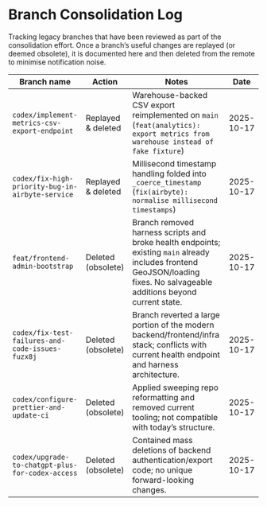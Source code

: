# Branch Consolidation Log

Tracking legacy branches that have been reviewed as part of the consolidation effort. Once a branch’s useful changes are replayed (or deemed obsolete), it is documented here and then deleted from the remote to minimise notification noise.

| Branch name | Action | Notes | Date |
| --- | --- | --- | --- |
| `codex/implement-metrics-csv-export-endpoint` | Replayed & deleted | Warehouse-backed CSV export reimplemented on `main` (`feat(analytics): export metrics from warehouse instead of fake fixture`) | 2025-10-17 |
| `codex/fix-high-priority-bug-in-airbyte-service` | Replayed & deleted | Millisecond timestamp handling folded into `_coerce_timestamp` (`fix(airbyte): normalise millisecond timestamps`) | 2025-10-17 |
| `feat/frontend-admin-bootstrap` | Deleted (obsolete) | Branch removed harness scripts and broke health endpoints; existing `main` already includes frontend GeoJSON/loading fixes. No salvageable additions beyond current state. | 2025-10-17 |
| `codex/fix-test-failures-and-code-issues-fuzx8j` | Deleted (obsolete) | Branch reverted a large portion of the modern backend/frontend/infra stack; conflicts with current health endpoint and harness architecture. | 2025-10-17 |
| `codex/configure-prettier-and-update-ci` | Deleted (obsolete) | Applied sweeping repo reformatting and removed current tooling; not compatible with today’s structure. | 2025-10-17 |
| `codex/upgrade-to-chatgpt-plus-for-codex-access` | Deleted (obsolete) | Contained mass deletions of backend authentication/export code; no unique forward-looking changes. | 2025-10-17 |
